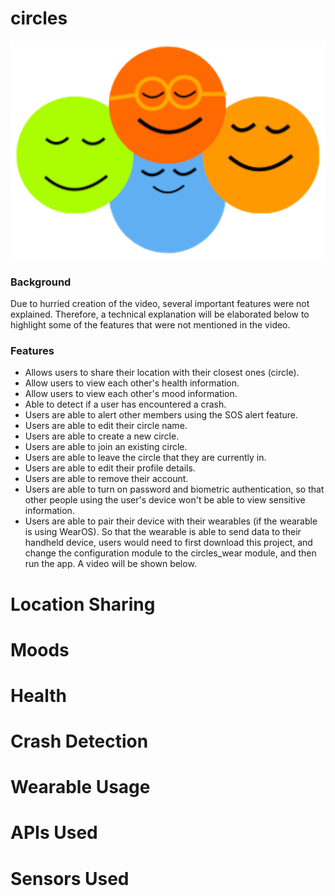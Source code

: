 # circles
![](https://github.com/timothydillan/300cem-android-app/blob/main/app/src/main/res/drawable-hdpi/logo.png)

### Background
Due to hurried creation of the video, several important features were not explained. Therefore, a technical explanation will be elaborated below to highlight some of the features that were not mentioned in the video.

### Features
- Allows users to share their location with their closest ones (circle).
- Allow users to view each other's health information.
- Allow users to view each other's mood information.
- Able to detect if a user has encountered a crash.
- Users are able to alert other members using the SOS alert feature.
- Users are able to edit their circle name.
- Users are able to create a new circle.
- Users are able to join an existing circle.
- Users are able to leave the circle that they are currently in.
- Users are able to edit their profile details.
- Users are able to remove their account.
- Users are able to turn on password and biometric authentication, so that other people using the user's device won't be able to view sensitive information.
- Users are able to pair their device with their wearables (if the wearable is using WearOS). So that the wearable is able to send data to their handheld device, users would need to first download this project, and change the configuration module to the circles_wear module, and then run the app. A video will be shown below.

# Location Sharing
# Moods
# Health
# Crash Detection
# Wearable Usage
# APIs Used
# Sensors Used
